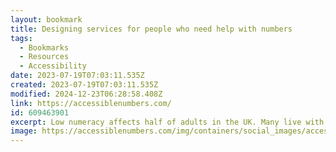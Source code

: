 ```yaml
---
layout: bookmark
title: Designing services for people who need help with numbers
tags:
  - Bookmarks
  - Resources
  - Accessibility
date: 2023-07-19T07:03:11.535Z
created: 2023-07-19T07:03:11.535Z
modified: 2024-12-23T06:28:58.408Z
link: https://accessiblenumbers.com/
id: 609463901
excerpt: Low numeracy affects half of adults in the UK. Many live with the limitations of not understanding numbers and the impact that has on everyday life.
image: https://accessiblenumbers.com/img/containers/social_images/accessible-numbers-og-1679911933.png/a25ab9953671365ad51ea24423f857ab.png
---
```


